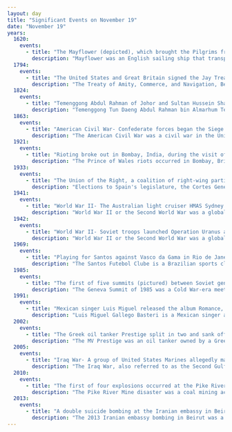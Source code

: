 ```yaml
---
layout: day
title: "Significant Events on November 19"
date: "November 19"
years:
  1620:
    events:
      - title: "The Mayflower (depicted), which brought the Pilgrims from England to the New World, sighted Cape Cod."
        description: "Mayflower was an English sailing ship that transported a group of English families, known today as the Pilgrims, from England to the New World in 1620. After 10 weeks at sea, Mayflower, with 102 passengers and a crew of about 30, reached what is today the United States, dropping anchor near the tip of Cape Cod, Massachusetts, on November 21 [O.S. November 11], 1620."
  1794:
    events:
      - title: "The United States and Great Britain signed the Jay Treaty, the basis for ten years of peaceful trade between the two nations."
        description: "The Treaty of Amity, Commerce, and Navigation, Between His Britannic Majesty and the United States of America, commonly known as the Jay Treaty, and also as Jay's Treaty, was a 1794 treaty between the United States and Great Britain that averted war, resolved issues remaining since the 1783 Treaty of Paris, and facilitated ten years of peaceful trade between Americans and the British in the midst of the French Revolutionary Wars, which had begun in 1792. For the Americans, the treaty's policy was designed by Treasury secretary Alexander Hamilton, supported by President George Washington. It angered France and bitterly divided American public opinion, encouraging the growth of two opposing American political parties, the pro-Treaty Federalists and the anti-Treaty Democratic-Republicans."
  1824:
    events:
      - title: "Temenggong Abdul Rahman of Johor and Sultan Hussein Shah of Johor ceded the governance of Singapore to the British East India Company."
        description: "Temenggong Tun Daeng Abdul Rahman bin Almarhum Temenggong Tun Daeng Abdul Hamid Al-Aidaroos was the Temenggong of Johor during the Bendahara dynasty of the Johor Sultanate. He was best known of being instrumental in the Treaty of Singapore with the British East India Company in 1819."
  1863:
    events:
      - title: "American Civil War- Confederate forces began the Siege of Knoxville against Union fortifications, surrounding most of the city."
        description: "The American Civil War was a civil war in the United States between the Union and the Confederacy, which was formed in 1861 by states that had seceded from the Union. The central conflict leading to war was a dispute over whether slavery should be permitted to expand into the western territories, leading to more slave states, or be prohibited from doing so, which many believed would place slavery on a course of ultimate extinction."
  1921:
    events:
      - title: "Rioting broke out in Bombay, India, during the visit of Edward, Prince of Wales, leading to at least 58 deaths."
        description: "The Prince of Wales riots occurred in Bombay, British India, between 19 and 22 November 1921 during the visit of Edward, Prince of Wales. The visit came during the non-cooperation movement protests for Indian self-rule, led by Mahatma Gandhi and the Indian National Congress. Gandhi had allied the mainly Hindu Congress with the Muslim Khilafat Movement, who were concerned about the possibility that the British might depose the Ottoman Caliph. Gandhi called for his supporters to boycott the prince's visit and carry out a general strike (hartal)."
  1933:
    events:
      - title: "The Union of the Right, a coalition of right-wing parties, won the majority of seats in the 1933 Spanish general election, the first election in the country with suffrage extended to women."
        description: "Elections to Spain's legislature, the Cortes Generales, were held on 19 November 1933 for all 473 seats in the unicameral Cortes of the Second Spanish Republic. Since the previous elections of 1931, a new constitution had been ratified, and the franchise extended to more than six million women. The governing Republican-Socialist coalition had fallen apart, with the Radical Republican Party beginning to support a newly united political right."
  1941:
    events:
      - title: "World War II- The Australian light cruiser HMAS Sydney and the German auxiliary cruiser Kormoran destroyed each other in the Indian Ocean."
        description: "World War II or the Second World War was a global conflict between two coalitions- the Allies and the Axis powers. Nearly all of the world's countries participated, with many nations mobilising all resources in pursuit of total war. Tanks and aircraft played major roles, enabling the strategic bombing of cities and delivery of the first and only nuclear weapons ever used in war. World War II was the deadliest conflict in history, resulting in 70 to 85 million deaths, more than half of which were civilians. Millions died in genocides, including the Holocaust, and by massacres, starvation, and disease. After the Allied victory, Germany, Austria, Japan, and Korea were occupied, and German and Japanese leaders were tried for war crimes."
  1942:
    events:
      - title: "World War II- Soviet troops launched Operation Uranus at the Battle of Stalingrad with the goal of encircling Axis forces, turning the tide of the battle in their favour."
        description: "World War II or the Second World War was a global conflict between two coalitions- the Allies and the Axis powers. Nearly all of the world's countries participated, with many nations mobilising all resources in pursuit of total war. Tanks and aircraft played major roles, enabling the strategic bombing of cities and delivery of the first and only nuclear weapons ever used in war. World War II was the deadliest conflict in history, resulting in 70 to 85 million deaths, more than half of which were civilians. Millions died in genocides, including the Holocaust, and by massacres, starvation, and disease. After the Allied victory, Germany, Austria, Japan, and Korea were occupied, and German and Japanese leaders were tried for war crimes."
  1969:
    events:
      - title: "Playing for Santos against Vasco da Gama in Rio de Janeiro, Brazilian footballer Pelé (pictured) scored his thousandth goal."
        description: "The Santos Futebol Clube is a Brazilian sports club based in Vila Belmiro, a bairro in the city of Santos. It plays in the Campeonato Paulista, the state of São Paulo's premier state league, as well as the Campeonato Brasileiro Série A, the top flight of the Brazilian football league system, after winning the 2024 Série B title."
  1985:
    events:
      - title: "The first of five summits (pictured) between Soviet general secretary Mikhail Gorbachev and U.S. president Ronald Reagan began in Geneva."
        description: "The Geneva Summit of 1985 was a Cold War-era meeting in Geneva, Switzerland. It was held on November 19‑21, 1985, between U.S. President Ronald Reagan and Soviet General Secretary Mikhail Gorbachev. The two leaders met for the first time to hold talks on international diplomatic relations and the arms race."
  1991:
    events:
      - title: "Mexican singer Luis Miguel released the album Romance, which led to a revival of interest in bolero music."
        description: "Luis Miguel Gallego Basteri is a Mexican singer and record producer. Born in Puerto Rico to an Italian mother and a Spanish father, he is often referred to as El Sol de Mexico, derived from the nickname his mother gave him as a child- 'Mi sol'. Luis Miguel has sung in multiple genres and styles, including pop songs, ballads, boleros, tangos, jazz, big band, and mariachi. Luis Miguel is also recognized as the only Latin singer of his generation not to cross over to the Anglo market during the 'Latin Explosion' in the 1990s."
  2002:
    events:
      - title: "The Greek oil tanker Prestige split in two and sank off the coast of Galicia after spilling 420 thousand barrels (17.8 million US gallons) of oil, in the worst environmental disaster in Spanish and Portuguese history."
        description: "The MV Prestige was an oil tanker owned by a Greek company based in Athens and operating under a Bahamian flag, that on 19 November 2002 sank off the coast of Galicia, Spain. The sinking caused a major environmental disaster, polluting thousands of miles of coastline with 50,000 tonnes of oil."
  2005:
    events:
      - title: "Iraq War- A group of United States Marines allegedly massacred twenty-four people in the town of Haditha."
        description: "The Iraq War, also referred to as the Second Gulf War, was a prolonged conflict in Iraq lasting from 2003 to 2011. It began with the invasion by a United States-led coalition, which resulted in the overthrow of the Ba'athist government of Saddam Hussein. The conflict persisted as an insurgency arose against coalition forces and the newly established Iraqi government. US forces were officially withdrawn in 2011. In 2014, the US became re-engaged in Iraq, leading a new coalition under Combined Joint Task Force – Operation Inherent Resolve, as the conflict evolved into the ongoing Islamic State insurgency."
  2010:
    events:
      - title: "The first of four explosions occurred at the Pike River Mine in the West Coast in New Zealand's worst mining disaster in nearly a century."
        description: "The Pike River Mine disaster was a coal mining accident that began on 19 November 2010 in the Pike River Mine, 46 km (29 mi) northeast of Greymouth, in the West Coast region of New Zealand's South Island following a methane explosion at approximately 3-44 pm. The accident resulted in the deaths of 29 miners."
  2013:
    events:
      - title: "A double suicide bombing at the Iranian embassy in Beirut, Lebanon, killed 23 people and injured at least 160 others."
        description: "The 2013 Iranian embassy bombing in Beirut was a double suicide bombing in front of the Iranian embassy in Beirut, Lebanon on 19 November 2013. The two bombings resulted in 23 deaths and injured at least 160 others."
---
```

